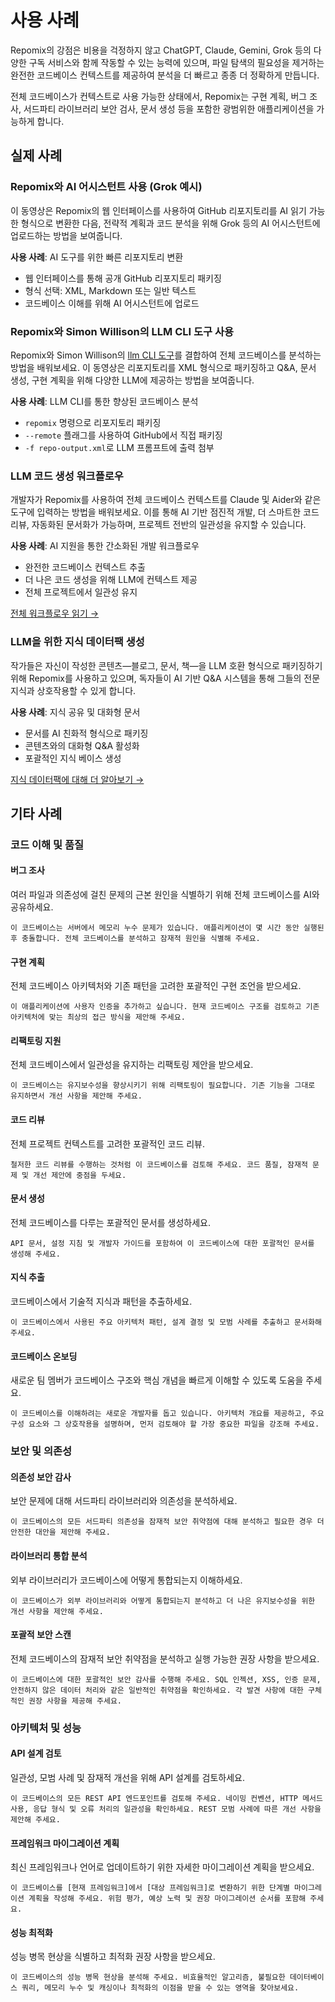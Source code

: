 <script setup>
import YouTubeVideo from '../../../components/YouTubeVideo.vue';
</script>

# 사용 사례

Repomix의 강점은 비용을 걱정하지 않고 ChatGPT, Claude, Gemini, Grok 등의 다양한 구독 서비스와 함께 작동할 수 있는 능력에 있으며, 파일 탐색의 필요성을 제거하는 완전한 코드베이스 컨텍스트를 제공하여 분석을 더 빠르고 종종 더 정확하게 만듭니다.

전체 코드베이스가 컨텍스트로 사용 가능한 상태에서, Repomix는 구현 계획, 버그 조사, 서드파티 라이브러리 보안 검사, 문서 생성 등을 포함한 광범위한 애플리케이션을 가능하게 합니다.


## 실제 사례

### Repomix와 AI 어시스턴트 사용 (Grok 예시)
이 동영상은 Repomix의 웹 인터페이스를 사용하여 GitHub 리포지토리를 AI 읽기 가능한 형식으로 변환한 다음, 전략적 계획과 코드 분석을 위해 Grok 등의 AI 어시스턴트에 업로드하는 방법을 보여줍니다.

**사용 사례**: AI 도구를 위한 빠른 리포지토리 변환
- 웹 인터페이스를 통해 공개 GitHub 리포지토리 패키징
- 형식 선택: XML, Markdown 또는 일반 텍스트
- 코드베이스 이해를 위해 AI 어시스턴트에 업로드

<YouTubeVideo video-id="XTifjfeMp4M" :start="488" />

### Repomix와 Simon Willison의 LLM CLI 도구 사용
Repomix와 Simon Willison의 [llm CLI 도구](https://github.com/simonw/llm)를 결합하여 전체 코드베이스를 분석하는 방법을 배워보세요. 이 동영상은 리포지토리를 XML 형식으로 패키징하고 Q&A, 문서 생성, 구현 계획을 위해 다양한 LLM에 제공하는 방법을 보여줍니다.

**사용 사례**: LLM CLI를 통한 향상된 코드베이스 분석
- `repomix` 명령으로 리포지토리 패키징
- `--remote` 플래그를 사용하여 GitHub에서 직접 패키징
- `-f repo-output.xml`로 LLM 프롬프트에 출력 첨부

<YouTubeVideo video-id="UZ-9U1W0e4o" :start="592" />

### LLM 코드 생성 워크플로우
개발자가 Repomix를 사용하여 전체 코드베이스 컨텍스트를 Claude 및 Aider와 같은 도구에 입력하는 방법을 배워보세요. 이를 통해 AI 기반 점진적 개발, 더 스마트한 코드 리뷰, 자동화된 문서화가 가능하며, 프로젝트 전반의 일관성을 유지할 수 있습니다.

**사용 사례**: AI 지원을 통한 간소화된 개발 워크플로우
- 완전한 코드베이스 컨텍스트 추출
- 더 나은 코드 생성을 위해 LLM에 컨텍스트 제공
- 전체 프로젝트에서 일관성 유지

[전체 워크플로우 읽기 →](https://harper.blog/2025/02/16/my-llm-codegen-workflow-atm/)

### LLM을 위한 지식 데이터팩 생성
작가들은 자신이 작성한 콘텐츠—블로그, 문서, 책—을 LLM 호환 형식으로 패키징하기 위해 Repomix를 사용하고 있으며, 독자들이 AI 기반 Q&A 시스템을 통해 그들의 전문 지식과 상호작용할 수 있게 합니다.

**사용 사례**: 지식 공유 및 대화형 문서
- 문서를 AI 친화적 형식으로 패키징
- 콘텐츠와의 대화형 Q&A 활성화
- 포괄적인 지식 베이스 생성

[지식 데이터팩에 대해 더 알아보기 →](https://lethain.com/competitive-advantage-author-llms/)


## 기타 사례

### 코드 이해 및 품질

#### 버그 조사
여러 파일과 의존성에 걸친 문제의 근본 원인을 식별하기 위해 전체 코드베이스를 AI와 공유하세요.

```
이 코드베이스는 서버에서 메모리 누수 문제가 있습니다. 애플리케이션이 몇 시간 동안 실행된 후 충돌합니다. 전체 코드베이스를 분석하고 잠재적 원인을 식별해 주세요.
```

#### 구현 계획
전체 코드베이스 아키텍처와 기존 패턴을 고려한 포괄적인 구현 조언을 받으세요.

```
이 애플리케이션에 사용자 인증을 추가하고 싶습니다. 현재 코드베이스 구조를 검토하고 기존 아키텍처에 맞는 최상의 접근 방식을 제안해 주세요.
```

#### 리팩토링 지원
전체 코드베이스에서 일관성을 유지하는 리팩토링 제안을 받으세요.

```
이 코드베이스는 유지보수성을 향상시키기 위해 리팩토링이 필요합니다. 기존 기능을 그대로 유지하면서 개선 사항을 제안해 주세요.
```

#### 코드 리뷰
전체 프로젝트 컨텍스트를 고려한 포괄적인 코드 리뷰.

```
철저한 코드 리뷰를 수행하는 것처럼 이 코드베이스를 검토해 주세요. 코드 품질, 잠재적 문제 및 개선 제안에 중점을 두세요.
```

#### 문서 생성
전체 코드베이스를 다루는 포괄적인 문서를 생성하세요.

```
API 문서, 설정 지침 및 개발자 가이드를 포함하여 이 코드베이스에 대한 포괄적인 문서를 생성해 주세요.
```

#### 지식 추출
코드베이스에서 기술적 지식과 패턴을 추출하세요.

```
이 코드베이스에서 사용된 주요 아키텍처 패턴, 설계 결정 및 모범 사례를 추출하고 문서화해 주세요.
```

#### 코드베이스 온보딩
새로운 팀 멤버가 코드베이스 구조와 핵심 개념을 빠르게 이해할 수 있도록 도움을 주세요.

```
이 코드베이스를 이해하려는 새로운 개발자를 돕고 있습니다. 아키텍처 개요를 제공하고, 주요 구성 요소와 그 상호작용을 설명하며, 먼저 검토해야 할 가장 중요한 파일을 강조해 주세요.
```

### 보안 및 의존성

#### 의존성 보안 감사
보안 문제에 대해 서드파티 라이브러리와 의존성을 분석하세요.

```
이 코드베이스의 모든 서드파티 의존성을 잠재적 보안 취약점에 대해 분석하고 필요한 경우 더 안전한 대안을 제안해 주세요.
```

#### 라이브러리 통합 분석
외부 라이브러리가 코드베이스에 어떻게 통합되는지 이해하세요.

```
이 코드베이스가 외부 라이브러리와 어떻게 통합되는지 분석하고 더 나은 유지보수성을 위한 개선 사항을 제안해 주세요.
```

#### 포괄적 보안 스캔
전체 코드베이스의 잠재적 보안 취약점을 분석하고 실행 가능한 권장 사항을 받으세요.

```
이 코드베이스에 대한 포괄적인 보안 감사를 수행해 주세요. SQL 인젝션, XSS, 인증 문제, 안전하지 않은 데이터 처리와 같은 일반적인 취약점을 확인하세요. 각 발견 사항에 대한 구체적인 권장 사항을 제공해 주세요.
```

### 아키텍처 및 성능

#### API 설계 검토
일관성, 모범 사례 및 잠재적 개선을 위해 API 설계를 검토하세요.

```
이 코드베이스의 모든 REST API 엔드포인트를 검토해 주세요. 네이밍 컨벤션, HTTP 메서드 사용, 응답 형식 및 오류 처리의 일관성을 확인하세요. REST 모범 사례에 따른 개선 사항을 제안해 주세요.
```

#### 프레임워크 마이그레이션 계획
최신 프레임워크나 언어로 업데이트하기 위한 자세한 마이그레이션 계획을 받으세요.

```
이 코드베이스를 [현재 프레임워크]에서 [대상 프레임워크]로 변환하기 위한 단계별 마이그레이션 계획을 작성해 주세요. 위험 평가, 예상 노력 및 권장 마이그레이션 순서를 포함해 주세요.
```

#### 성능 최적화
성능 병목 현상을 식별하고 최적화 권장 사항을 받으세요.

```
이 코드베이스의 성능 병목 현상을 분석해 주세요. 비효율적인 알고리즘, 불필요한 데이터베이스 쿼리, 메모리 누수 및 캐싱이나 최적화의 이점을 받을 수 있는 영역을 찾아보세요.
```